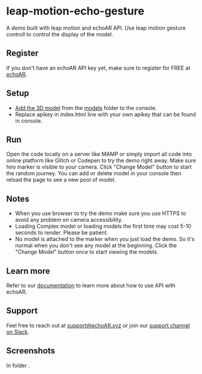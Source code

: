 # leap-motion-echo-gesture
A demo built with leap motion and echoAR API. Use leap motion gesture controll to control the display of the model. 

## Register
If you don't have an echoAR API key yet, make sure to register for FREE at [echoAR](https://console.echoar.xyz/#/auth/register).

## Setup
* [Add the 3D model](https://docs.echoar.xyz/quickstart/add-a-3d-model) from the [models](https://github.com/echoARxyz/AR.js-echoAR-COVID19/tree/master/models) folder to the console.
* Replace apikey in index.html line with your own apikey that can be found in console. 

## Run
Open the code locally on a server like MAMP or simply import all code into online platform like Glitch or Codepen to try the demo right away. Make sure hiro marker is visible to your camera. Click "Change Model" button to start the random journey. You can add or delete model in your console then reload the page to see a new pool of model. 

## Notes
 * When you use browser to try the demo make sure you use HTTPS to avoid any problem on camera accessibility. 
 * Loading Complex model or loading models the first time may cost 5-10 seconds to render. Please be patient.
 * No model is attached to the marker when you just load the demo. So it's normal when you don't see any model at the beginning. Click the "Change Model" button once to start viewing the models.


## Learn more
Refer to our [documentation](https://docs.echoar.xyz/ar.js/deploy-experience) to learn more about how to use API with echoAR.

## Support
Feel free to reach out at [support@echoAR.xyz](mailto:support@echoAR.xyz) or join our [support channel on Slack](https://join.slack.com/t/echoar/shared_invite/enQtNTg4NjI5NjM3OTc1LWU1M2M2MTNlNTM3NGY1YTUxYmY3ZDNjNTc3YjA5M2QyNGZiOTgzMjVmZWZmZmFjNGJjYTcxZjhhNzk3YjNhNjE). 

## Screenshots
In folder <screenshots>. 
